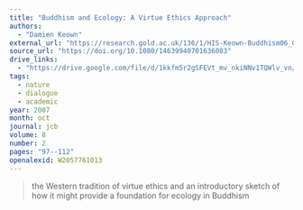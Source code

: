 ```yaml
---
title: "Buddhism and Ecology: A Virtue Ethics Approach"
authors:
  - "Damien Keown"
external_url: "https://research.gold.ac.uk/136/1/HIS-Keown-Buddhism06_GRO.pdf"
source_url: "https://doi.org/10.1080/14639940701636083"
drive_links:
  - "https://drive.google.com/file/d/1kkfm5r2gSFEVt_mv_nkiNNv1TQWlv_vn/view?usp=drivesdk"
tags:
  - nature
  - dialogue
  - academic
year: 2007
month: oct
journal: jcb
volume: 8
number: 2
pages: "97--112"
openalexid: W2057761013
---
```


> the Western
tradition of virtue ethics and an introductory sketch of how it might provide
a foundation for ecology in Buddhism
